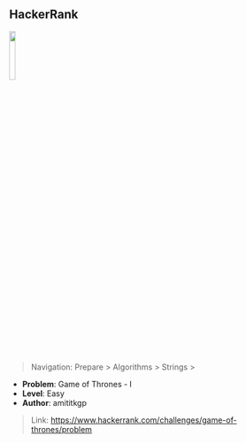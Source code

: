 ## HackerRank

<img src="https://upload.wikimedia.org/wikipedia/commons/4/40/HackerRank_Icon-1000px.png" width="15%"></img>

> Navigation: Prepare > Algorithms > Strings >

- **Problem**: Game of Thrones - I
- **Level**: Easy
- **Author**: amititkgp

> Link: https://www.hackerrank.com/challenges/game-of-thrones/problem
